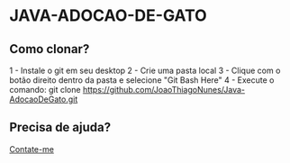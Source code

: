 # JAVA-ADOCAO-DE-GATO

## Como clonar? 
1 - Instale o git em seu desktop
2 - Crie uma pasta local
3 - Clique com o botão direito dentro da pasta e selecione "Git Bash Here"
4 - Execute o comando: git clone https://github.com/JoaoThiagoNunes/Java-AdocaoDeGato.git

## Precisa de ajuda? 
[Contate-me](https://www.linkedin.com/in/joaothiagonunes/)
